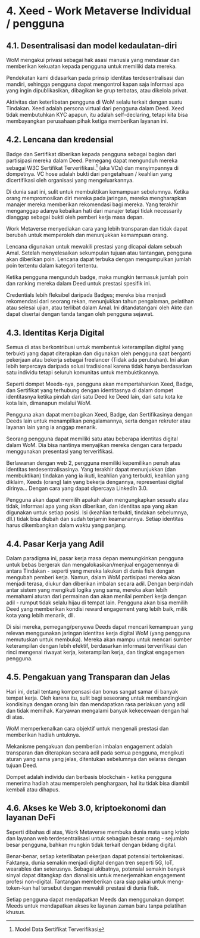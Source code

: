 # 4. Xeed - Work Metaverse Individual / pengguna

## 4.1. Desentralisasi dan model kedaulatan-diri

WoM mengakui privasi sebagai hak asasi manusia yang mendasar dan memberikan kekuatan kepada pengguna untuk memiliki data mereka.

Pendekatan kami didasarkan pada prinsip identitas terdesentralisasi dan mandiri, sehingga pengguna dapat mengontrol kapan saja informasi apa yang ingin dipublikasikan, dibagikan ke grup terbatas, atau dikelola privat.

Aktivitas dan keterlibatan pengguna di WoM selalu terkait dengan suatu Tindakan. Xeed adalah persona virtual dari pengguna dalam Deed. Xeed tidak membutuhkan KYC apapun, itu adalah self-declaring, tetapi kita bisa membayangkan perusahaan pihak ketiga memberikan layanan ini.

## 4.2. Lencana dan kredensial

Badge dan Sertifikat diberikan kepada pengguna sebagai bagian dari partisipasi mereka dalam Deed. Pemegang dapat mengunduh mereka sebagai W3C Sertifikat Terverifikasi.<sup id="fnref:7"><a href="#fn:7" class="footnote-ref"></a></sup>[^8] (aka VCs) dan menyimpannya di dompetnya. VC hose adalah bukti dari pengetahuan / keahlian yang dicertifikasi oleh organisasi yang mengeluarkannya.

Di dunia saat ini, sulit untuk membuktikan kemampuan sebelumnya. Ketika orang mempromosikan diri mereka pada jaringan, mereka mengharapkan manajer mereka memberikan rekomendasi bagi mereka. Yang terakhir menganggap adanya kebaikan hati dari manajer tetapi tidak necessarily dianggap sebagai bukti oleh pemberi kerja masa depan.

Work Metaverse menyediakan cara yang lebih transparan dan tidak dapat berubah untuk memperoleh dan menunjukkan kemampuan orang.

Lencana digunakan untuk mewakili prestasi yang dicapai dalam sebuah Amal. Setelah menyelesaikan sekumpulan tujuan atau tantangan, pengguna akan diberikan poin. Lencana dapat terbuka dengan mengumpulkan jumlah poin tertentu dalam kategori tertentu.

Ketika pengguna mengunduh badge, maka mungkin termasuk jumlah poin dan ranking mereka dalam Deed untuk prestasi spesifik ini.

Credentials lebih fleksibel daripada Badges; mereka bisa menjadi rekomendasi dari seorang rekan, menunjukkan tahun pengalaman, pelatihan atau selesai ujian, atau terlibat dalam Amal. Ini ditandatangani oleh Akte dan dapat disertai dengan tanda tangan oleh pengguna sejawat.

## 4.3. Identitas Kerja Digital

Semua di atas berkontribusi untuk membentuk keterampilan digital yang terbukti yang dapat diterapkan dan digunakan oleh pengguna saat berganti pekerjaan atau bekerja sebagai freelancer (Tidak ada perubahan). Ini akan lebih terpercaya daripada solusi tradisional karena tidak hanya berdasarkan satu individu tetapi seluruh komunitas untuk membuktikannya.

Seperti dompet Meeds-nya, pengguna akan mempertahankan Xeed, Badge, dan Sertifikat yang terhubung dengan identitasnya di dalam dompet identitasnya ketika pindah dari satu Deed ke Deed lain, dari satu kota ke kota lain, dimanapun melalui WoM.

Pengguna akan dapat membagikan Xeed, Badge, dan Sertifikasinya dengan Deeds lain untuk menampilkan pengalamannya, serta dengan rekruter atau layanan lain yang ia anggap menarik.

Seorang pengguna dapat memiliki satu atau beberapa identitas digital dalam WoM. Dia bisa nantinya menyajikan mereka dengan cara terpadu menggunakan presentasi yang terverifikasi.

Berlawanan dengan web 2, pengguna memiliki kepemilikan penuh atas identitas terdesentralisasinya. Yang terakhir dapat menunjukkan (dan membuktikan) tindakan yang ia ikuti, keahlian yang terbukti, keahlian yang diklaim, Xeeds (orang) lain yang bekerja dengannya, representasi digital dirinya... Dengan cara yang dapat dipercaya LinkedIn 3.0.

Pengguna akan dapat memilih apakah akan mengungkapkan sesuatu atau tidak, informasi apa yang akan diberikan, dan identitas apa yang akan digunakan untuk setiap posisi. Isi (keahlian terbukti, tindakan sebelumnya, dll.) tidak bisa diubah dan sudah terjamin keamanannya. Setiap identitas harus dikembangkan dalam waktu yang panjang.

## 4.4. Pasar Kerja yang Adil

Dalam paradigma ini, pasar kerja masa depan memungkinkan pengguna untuk bebas bergerak dan mengalokasikan/menjual engagemennya di antara Tindakan - seperti yang mereka lakukan di dunia fisik dengan mengubah pemberi kerja. Namun, dalam WoM partisipasi mereka akan menjadi terasa, diukur dan diberikan imbalan secara adil. Dengan berpindah antar sistem yang mengikuti logika yang sama, mereka akan lebih memahami aturan dari permainan dan akan menilai pemberi kerja dengan adil - rumput tidak selalu hijau di tempat lain. Pengguna akan bisa memilih Deed yang memberikan kondisi reward engagement yang lebih baik, milik kota yang lebih menarik, dll.

Di sisi mereka, pemegang/penyewa Deeds dapat mencari kemampuan yang relevan menggunakan jaringan identitas kerja digital WoM (yang pengguna memutuskan untuk membuka). Mereka akan mampu untuk mencari sumber keterampilan dengan lebih efektif, berdasarkan informasi terverifikasi dan rinci mengenai riwayat kerja, keterampilan kerja, dan tingkat engagemen pengguna.

## 4.5. Pengakuan yang Transparan dan Jelas

Hari ini, detail tentang kompensasi dan bonus sangat samar di banyak tempat kerja. Oleh karena itu, sulit bagi seseorang untuk membandingkan kondisinya dengan orang lain dan mendapatkan rasa perlakuan yang adil dan tidak memihak. Karyawan mengalami banyak kekecewaan dengan hal di atas.

WoM memperkenalkan cara objektif untuk mengenali prestasi dan memberikan hadiah untuknya.

Mekanisme pengakuan dan pemberian imbalan engagement adalah transparan dan diterapkan secara adil pada semua pengguna, mengikuti aturan yang sama yang jelas, ditentukan sebelumnya dan selaras dengan tujuan Deed.

Dompet adalah individu dan berbasis blockchain - ketika pengguna menerima hadiah atau memperoleh penghargaan, hal itu tidak bisa diambil kembali atau dihapus.

## 4.6. Akses ke Web 3.0, kriptoekonomi dan layanan DeFi

Seperti dibahas di atas, Work Metaverse membuka dunia mata uang kripto dan layanan web terdesentralisasi untuk sebagian besar orang - sejumlah besar pengguna, bahkan mungkin tidak terkait dengan bidang digital.

Benar-benar, setiap keterlibatan pekerjaan dapat potensial tertokenisasi. Faktanya, dunia semakin menjadi digital dengan tren seperti 5G, IoT, wearables dan seterusnya. Sebagai akibatnya, potensial semakin banyak sinyal dapat ditangkap dan dianalisis untuk menerjemahkan engagement profesi non-digital. Tantangan memberikan cara siap pakai untuk meng-token-kan hal tersebut dengan mewakili prestasi di dunia fisik.

Setiap pengguna dapat mendapatkan Meeds dan menggunakan dompet Meeds untuk mendapatkan akses ke layanan zaman baru tanpa pelatihan khusus.

[^7]: A.Preukschatt, R. Drummond Identitas Otonomi Pribadi
[^8]: Model Data Sertifikat Terverifikasi
